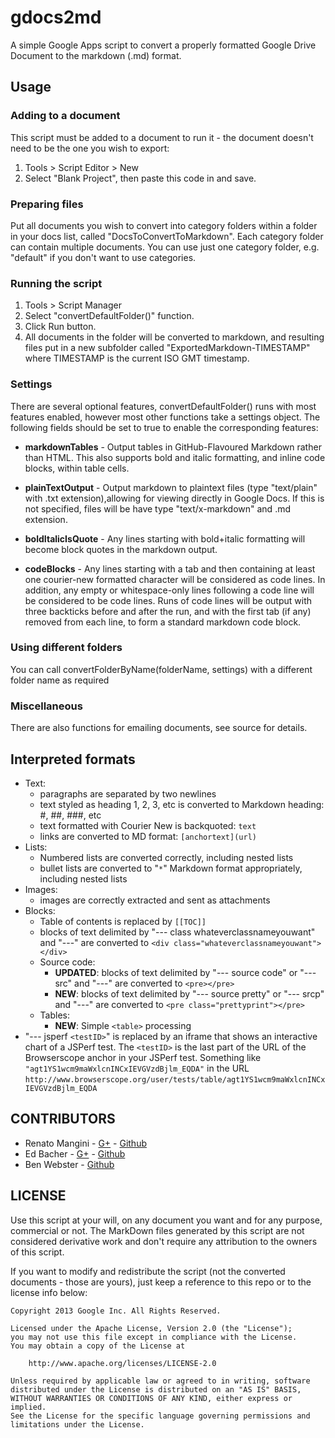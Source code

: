 gdocs2md
========

A simple Google Apps script to convert a properly formatted Google Drive Document to the markdown (.md) format.

## Usage

### Adding to a document
This script must be added to a document to run it - the document doesn't need to be the one you wish to export:
 1. Tools > Script Editor > New
 2. Select "Blank Project", then paste this code in and save.

### Preparing files
Put all documents you wish to convert into category folders within a folder in your docs list, called "DocsToConvertToMarkdown". Each category folder can contain multiple documents. You can use just one category folder, e.g. "default" if you don't want to use categories.

### Running the script
1. Tools > Script Manager
2. Select "convertDefaultFolder()" function.
3. Click Run button.
4. All documents in the folder will be converted to markdown, and resulting files put in a new subfolder called "ExportedMarkdown-TIMESTAMP" where TIMESTAMP is the current ISO GMT timestamp.

### Settings
There are several optional features, convertDefaultFolder() runs with most features enabled, however most other functions take a settings object. The following fields should be set to true to enable the corresponding features:
 * **markdownTables** - Output tables in GitHub-Flavoured Markdown rather than HTML. This also supports bold and italic formatting, and inline code blocks, within table cells.

 * **plainTextOutput** - Output markdown to plaintext files (type "text/plain" with .txt extension),allowing for viewing directly in Google Docs. If this is not specified, files will be have type "text/x-markdown" and .md extension.

 * **boldItalicIsQuote** - Any lines starting with bold+italic formatting will become block quotes in the markdown output.

 * **codeBlocks** - Any lines starting with a tab and then containing at least one courier-new formatted character will be considered as code lines. In addition, any empty or whitespace-only lines following a code line will be considered to be code lines. Runs of code lines will be output with three backticks before and after the run, and with the first tab (if any) removed from each line, to form a standard markdown code block.

### Using different folders
You can call convertFolderByName(folderName, settings) with a different folder name as required

### Miscellaneous
There are also functions for emailing documents, see source for details.

## Interpreted formats
  * Text:
    * paragraphs are separated by two newlines
    * text styled as heading 1, 2, 3, etc is converted to Markdown heading: #, ##, ###, etc
    * text formatted with Courier New is backquoted: ``text``
    * links are converted to MD format: `[anchortext](url)`
  * Lists:
    * Numbered lists are converted correctly, including nested lists
    * bullet lists are converted to "`*`" Markdown format appropriately, including nested lists
  * Images:
    * images are correctly extracted and sent as attachments
  * Blocks:
    * Table of contents is replaced by `[[TOC]]`
    * blocks of text delimited by "--- class whateverclassnameyouwant" and "---" are converted to `<div class="whateverclassnameyouwant"></div>`
    * Source code:
      * **UPDATED**: blocks of text delimited by "--- source code" or "--- src" and "---" are converted to `<pre></pre>`
      * **NEW**: blocks of text delimited by "--- source pretty" or "--- srcp" and "---" are converted to `<pre class="prettyprint"></pre>`
    * Tables:
      * **NEW**: Simple `<table>` processing
  * "--- jsperf `<testID>`" is replaced by an iframe that shows an interactive chart of a JSPerf test. The `<testID>` is the last part of the URL of the Browserscope anchor in your JSPerf test. Something like `"agt1YS1wcm9maWxlcnINCxIEVGVzdBjlm_EQDA"` in the URL `http://www.browserscope.org/user/tests/table/agt1YS1wcm9maWxlcnINCxIEVGVzdBjlm_EQDA`

## CONTRIBUTORS

* Renato Mangini - [G+](//google.com/+renatomangini) - [Github](//github.com/mangini)
* Ed Bacher - [G+](//plus.google.com/106923847899206957842) - [Github](//github.com/evbacher)
* Ben Webster - [Github](//github.com/trepidacious)

## LICENSE

Use this script at your will, on any document you want and for any purpose, commercial or not.
The MarkDown files generated by this script are not considered derivative work and
don't require any attribution to the owners of this script.

If you want to modify and redistribute the script (not the converted documents - those are yours),
just keep a reference to this repo or to the license info below:

```
Copyright 2013 Google Inc. All Rights Reserved.

Licensed under the Apache License, Version 2.0 (the "License");
you may not use this file except in compliance with the License.
You may obtain a copy of the License at

    http://www.apache.org/licenses/LICENSE-2.0

Unless required by applicable law or agreed to in writing, software
distributed under the License is distributed on an "AS IS" BASIS,
WITHOUT WARRANTIES OR CONDITIONS OF ANY KIND, either express or implied.
See the License for the specific language governing permissions and
limitations under the License.
```
